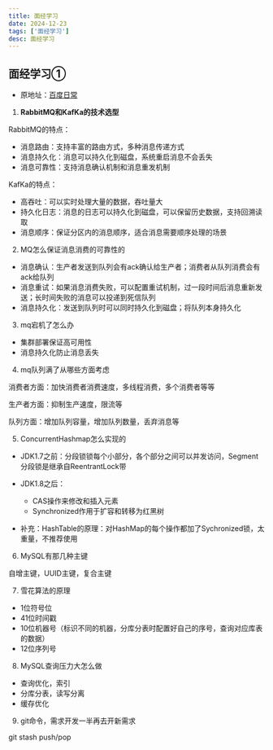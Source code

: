 ```yaml
---
title: 面经学习
date: 2024-12-23
tags: ['面经学习']
desc: 面经学习
---
```

## 面经学习①

- 原地址：[百度日常](https://www.nowcoder.com/feed/main/detail/3f8b9bab41664d5fa8a27ba758acb391?sourceSSR=users)


1. **RabbitMQ和KafKa的技术选型**

RabbitMQ的特点：

- 消息路由：支持丰富的路由方式，多种消息传递方式
- 消息持久化：消息可以持久化到磁盘，系统重启消息不会丢失
- 消息可靠性：支持消息确认机制和消息重发机制

KafKa的特点：

- 高吞吐：可以实时处理大量的数据，吞吐量大
- 持久化日志：消息的日志可以持久化到磁盘，可以保留历史数据，支持回溯读取
- 消息顺序：保证分区内的消息顺序，适合消息需要顺序处理的场景


2. MQ怎么保证消息消费的可靠性的

- 消息确认：生产者发送到队列会有ack确认给生产者；消费者从队列消费会有ack给队列
- 消息重试：如果消息消费失败，可以配置重试机制，过一段时间后消息重新发送；长时间失败的消息可以投递到死信队列
- 消息持久化：发送到队列时可以同时持久化到磁盘；将队列本身持久化


3. mq宕机了怎么办

- 集群部署保证高可用性
- 消息持久化防止消息丢失


4. mq队列满了从哪些方面考虑

消费者方面：加快消费者消费速度，多线程消费，多个消费者等等

生产者方面：抑制生产速度，限流等

队列方面：增加队列容量，增加队列数量，丢弃消息等


5. ConcurrentHashmap怎么实现的

- JDK1.7之前：分段锁锁每个小部分，各个部分之间可以并发访问，Segment分段锁是继承自ReentrantLock带
- JDK1.8之后：

  - CAS操作来修改和插入元素
  - Synchronized作用于扩容和转移为红黑树
- 补充：HashTable的原理：对HashMap的每个操作都加了Sychronized锁，太重量，不推荐使用


6. MySQL有那几种主键

自增主键，UUID主键，复合主键


7. 雪花算法的原理

- 1位符号位
- 41位时间戳
- 10位机器号（标识不同的机器，分库分表时配置好自己的序号，查询对应库表的数据）
- 12位序列号


8. MySQL查询压力大怎么做

- 查询优化，索引
- 分库分表，读写分离
- 缓存优化


9. git命令，需求开发一半再去开新需求

git stash push/pop
